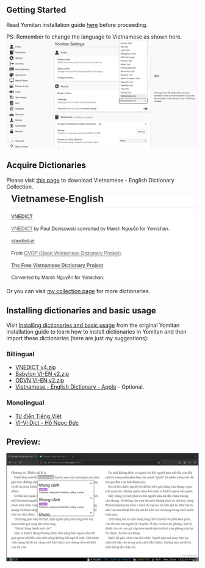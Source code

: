 ## Getting Started
Read Yomitan installation guide [here](https://learnjapanese.moe/yomichan/#getting-started/) before proceeding.

PS: Remember to change the language to Vietnamese as shown here.
![](./previews/guides/yomitan/language-settings.png)

## Acquire Dictionaries

Please visit [this page](https://github.com/MarvNC/yomichan-dictionaries?tab=readme-ov-file#vietnamese-english) to download Vietnamese - English Dictionary Collection.

![viet-eng-dictionary](./Image/vie-eng-dictionary.webp)

Or you can visit [my collection page](https://github.com/onlyduyy/viet-yomitan) for more dictionaries.

## Installing dictionaries and basic usage
Visit [Installing dictionaries and basic usage](https://learnjapanese.moe/yomichan/#installing-dictionaries-and-basic-usage) from the original Yomitan installation guide to learn how to install dictionaries in Yomitan and then import these dictionaries (here are just my suggestions):

### Billingual

- [VNEDICT v4.zip](https://www.mediafire.com/file/2uouyurvtqph6nk/VNEDICT_v4.zip/file)
- [Babylon VI-EN v2.zip](https://www.mediafire.com/file/14cljd9ta8k2r7d/Babylon_VI-EN_v2.zip/file)
- [ODVN VI-EN v2.zip](https://www.mediafire.com/file/xwpqadhb8hsjoqa/%255BOVDP%255D_VI-EN_v2.zip/file)
- [Vietnamese - English Dictionary - Apple](https://drive.proton.me/urls/XZRWCKDM54#Bnq28tvMixEm) - Optional.

### Monolingual
- [Từ điển Tiếng Việt](https://www.mediafire.com/file/ekopqoj0627tpkw/T%25E1%25BB%25AB_%25C4%2591i%25E1%25BB%2583n_ti%25E1%25BA%25BFng_Vi%25E1%25BB%2587t.zip/file)
- [VI-VI Dict - Hồ Ngọc Đức](https://www.mediafire.com/file/zkr1i29t7d6vxth/%255BVI_-_VI%255D_dict.zip/file)


## Preview:

<source src="../reading-demo.mp4" type="video/mp4">	

![viet-english-dictionary](./previews/guides/reading/08.webp)